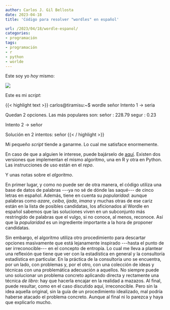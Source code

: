 ```yaml
---
author: Carlos J. Gil Bellosta
date: 2023-04-18
title: 'Código para resolver "wordles" en español'

url: /2023/04/18/wordle-espanol/
categories:
- programación
tags:
- programación
- r
- python
- worlde
---
```


Este soy yo _hoy_ mismo:

![](/wp-uploads/2023/wordle.png#center)

Este es mi _script_:

{{< highlight text >}}
carlos@tiramisu:~$ wordle señor
Intento 1 -> seria

   Quedan 2 opciones.
   Las más populares son:
     señor : 228.79
     segur : 0.23

Intento 2 -> señor

Solución en 2 intentos: señor
{{< / highlight >}}

Mi pequeño _script_ tiende a ganarme. Lo cual me satisface enormemente.

En caso de que a alguien le interese, puede bajárselo de [aquí](https://github.com/cjgb/wordle-es-solver). Existen dos versiones que implementan el mismo algoritmo, una en R y otra en Python. Las instrucciones de uso están en el _repo_.

Y unas notas sobre el _algoritmo_.

En primer lugar, y como no puede ser de otra manera, el código utiliza una base de datos de palabras ---ya no sé de dónde las saqué--- de cinco letras en español. Además, tiene en cuenta su _popularidad_: aunque palabras como _azare_, _ceiba_, _ijada_, _imana_ y muchas otras de ese cariz están en la lista de posibles candidatas, los aficionados al Wordle en español sabemos que las soluciones viven en un subconjunto más restringido de palabras que el vulgo, si no conoce, al menos, reconoce. Así que la _popularidad_ es un ingrediente importante a la hora de proponer candidatas.

Sin embargo, el algoritmo utiliza otro procedimiento para descartar opciones masivamente que está lejanamente inspirado ---hasta el punto de ser irreconocible--- en el concepto de entropía. Lo cual me lleva a plantear una reflexión que tiene que ver con la estadística en general y la consultoría estadística en particular. En la práctica de la consultoría uno se encuentra, por un lado, con problemas y, por el otro, con una colección de ideas y técnicas con una problemática adecuación a aquellos. No siempre puede uno solucionar un problema concreto aplicando directa y rectamente una técnica _de libro_: hay que hacerla encajar en la realidad a mazazos. Al final, puede resultar, como en el caso discutido aquí, irreconocible. Pero sin la idea aquella original, sin la guía de un procedimiento idealizado, mal podría haberse atacado el problema concreto. Aunque al final ni lo parezca y haya que explicarlo mucho.